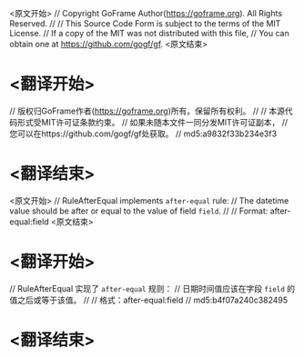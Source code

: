 
<原文开始>
// Copyright GoFrame Author(https://goframe.org). All Rights Reserved.
//
// This Source Code Form is subject to the terms of the MIT License.
// If a copy of the MIT was not distributed with this file,
// You can obtain one at https://github.com/gogf/gf.
<原文结束>

# <翻译开始>
// 版权归GoFrame作者(https://goframe.org)所有。保留所有权利。
//
// 本源代码形式受MIT许可证条款约束。
// 如果未随本文件一同分发MIT许可证副本，
// 您可以在https://github.com/gogf/gf处获取。
// md5:a9832f33b234e3f3
# <翻译结束>


<原文开始>
// RuleAfterEqual implements `after-equal` rule:
// The datetime value should be after or equal to the value of field `field`.
//
// Format: after-equal:field
<原文结束>

# <翻译开始>
// RuleAfterEqual 实现了 `after-equal` 规则：
// 日期时间值应该在字段 `field` 的值之后或等于该值。
//
// 格式：after-equal:field
// md5:b4f07a240c382495
# <翻译结束>

